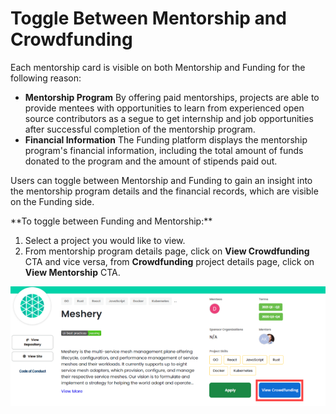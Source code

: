 # Toggle Between Mentorship and Crowdfunding

Each mentorship card is visible on both Mentorship and Funding for the following reason:‌

* **Mentorship Program** By offering paid mentorships, projects are able to provide mentees with opportunities to learn from experienced open source contributors as a segue to get internship and job opportunities after successful completion of the mentorship program.
* **Financial Information** The Funding platform displays the mentorship program's financial information, including the total amount of funds donated to the program and the amount of stipends paid out.

‌Users can toggle between Mentorship and Funding to gain an insight into the mentorship program details and the financial records, which are visible on the Funding side.‌

\*\*To toggle between Funding and Mentorship:\*\*‌

1. Select a project you would like to view.
2. From mentorship program details page, click on **View Crowdfunding** CTA and vice versa, from **Crowdfunding** project details page, click on **View Mentorship** CTA.

![Toggle to Crowdfunding](<../../.gitbook/assets/toggle to crowdfunding.png>)
